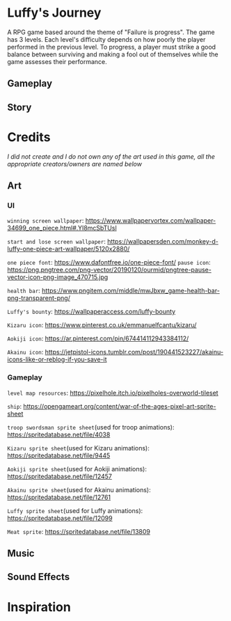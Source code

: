 # Luffy's Journey
A RPG game based around the theme of "Failure is progress". The game has 3 levels. Each level's difficulty depends on how poorly the player performed in the previous level. To progress, a player must strike a good balance between surviving and making a fool out of themselves while the game assesses their performance.

## Gameplay

## Story

# Credits
*I did not create and I do not own any of the art used in this game, all the appropriate creators/owners are named below*
## Art
### UI 

`winning screen wallpaper`: https://www.wallpapervortex.com/wallpaper-34699_one_piece.html#.YI8mcSbTUsl

`start and lose screen wallpaper`: https://wallpapersden.com/monkey-d-luffy-one-piece-art-wallpaper/5120x2880/

`one piece font`: https://www.dafontfree.io/one-piece-font/
`pause icon`: https://png.pngtree.com/png-vector/20190120/ourmid/pngtree-pause-vector-icon-png-image_470715.jpg

`health bar`: https://www.pngitem.com/middle/mwJbxw_game-health-bar-png-transparent-png/

`Luffy's bounty`: https://wallpaperaccess.com/luffy-bounty

`Kizaru icon`: https://www.pinterest.co.uk/emmanuelfcantu/kizaru/

`Aokiji icon`: https://ar.pinterest.com/pin/674414112943384112/

`Akainu icon`: https://jetpistol-icons.tumblr.com/post/190441523227/akainu-icons-like-or-reblog-if-you-save-it

### Gameplay

`level map resources`: https://pixelhole.itch.io/pixelholes-overworld-tileset

`ship`: https://opengameart.org/content/war-of-the-ages-pixel-art-sprite-sheet

`troop swordsman sprite sheet`(used for troop animations): https://spritedatabase.net/file/4038

`Kizaru sprite sheet`(used for Kizaru animations): https://spritedatabase.net/file/9445

`Aokiji sprite sheet`(used for Aokiji animations): https://spritedatabase.net/file/12457

`Akainu sprite sheet`(used for Akainu animations): https://spritedatabase.net/file/12761

`Luffy sprite sheet`(used for Luffy animations): https://spritedatabase.net/file/12099

`Meat sprite`: https://spritedatabase.net/file/13809

## Music

## Sound Effects

# Inspiration
